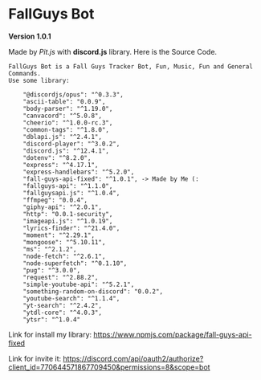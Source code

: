 # FallGuys Bot

**Version 1.0.1**

Made by *Pit.js* with **discord.js** library.
Here is the Source Code.


```
FallGuys Bot is a Fall Guys Tracker Bot, Fun, Music, Fun and General Commands.
Use some library:

    "@discordjs/opus": "^0.3.3",
    "ascii-table": "0.0.9",
    "body-parser": "^1.19.0",
    "canvacord": "^5.0.8",
    "cheerio": "^1.0.0-rc.3",    
    "common-tags": "^1.8.0",
    "dblapi.js": "^2.4.1",
    "discord-player": "^3.0.2",
    "discord.js": "^12.4.1",
    "dotenv": "^8.2.0",
    "express": "^4.17.1",
    "express-handlebars": "^5.2.0",
    "fall-guys-api-fixed": "^1.0.1", -> Made by Me (: 
    "fallguys-api": "^1.1.0",
    "fallguysapi.js": "^1.0.4",
    "ffmpeg": "0.0.4",
    "giphy-api": "^2.0.1",
    "http": "0.0.1-security",
    "imageapi.js": "^1.0.19",
    "lyrics-finder": "^21.4.0",
    "moment": "^2.29.1",
    "mongoose": "^5.10.11",
    "ms": "^2.1.2",
    "node-fetch": "^2.6.1",
    "node-superfetch": "^0.1.10",
    "pug": "^3.0.0",
    "request": "^2.88.2",
    "simple-youtube-api": "^5.2.1",
    "something-random-on-discord": "0.0.2",
    "youtube-search": "^1.1.4",
    "yt-search": "^2.4.2",
    "ytdl-core": "^4.0.3",
    "ytsr": "^1.0.4"
```

Link for install my library:
https://www.npmjs.com/package/fall-guys-api-fixed

Link for invite it:
https://discord.com/api/oauth2/authorize?client_id=770644571867709450&permissions=8&scope=bot
